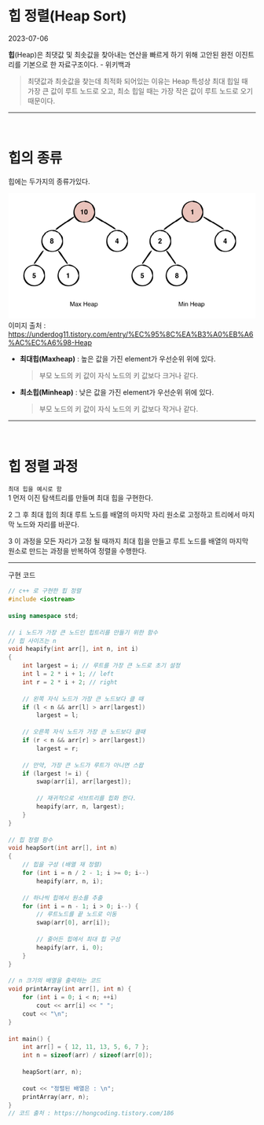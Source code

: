 # 힙 정렬(Heap Sort)

2023-07-06

**힙**(Heap)은 최댓값 및 최솟값을 찾아내는 연산을 빠르게 하기 위해 고안된 완전 이진트리를 기본으로 한 자료구조이다. - 위키백과

> 최댓값과 최솟값을 찾는데 최적화 되어있는 이유는 Heap 특성상 최대 힙일 때 가장 큰 값이 루트 노드로 오고, 최소 힙일 때는 가장 작은 값이 루트 노드로 오기 때문이다.

---

<br>

# 힙의 종류

힙에는 두가지의 종류가있다. <br>

![Max&Min](./img/Heap.png)
<br> 이미지 출처 : https://underdog11.tistory.com/entry/%EC%95%8C%EA%B3%A0%EB%A6%AC%EC%A6%98-Heap

- **최대힙(Maxheap)** : 높은 값을 가진 element가 우선순위 위에 있다.

  > 부모 노드의 키 값이 자식 노드의 키 값보다 크거나 같다.

- **최소힙(Minheap)** : 낮은 값을 가진 element가 우선순위 위에 있다.
  > 부모 노드의 키 값이 자식 노드의 키 값보다 작거나 같다.

---

<br>

# 힙 정렬 과정

`최대 힙을 예시로 함` <br>
1 먼저 이진 탐색트리를 만들며 최대 힙을 구현한다.

2 그 후 최대 힙의 최대 루트 노드를 배열의 마지막 자리 원소로 고정하고 트리에서 마지막 노드와 자리를 바꾼다.

3 이 과정을 모든 자리가 고정 될 때까지 최대 힙을 만들고 루트 노드를 배열의 마지막 원소로 만드는 과정을 반복하여 정렬을 수행한다.

---

구현 코드

```C++
// c++ 로 구현한 힙 정렬
#include <iostream>

using namespace std;

// i 노드가 가장 큰 노드인 힙트리를 만들기 위한 함수
// 힙 사이즈는 n
void heapify(int arr[], int n, int i)
{
    int largest = i; // 루트를 가장 큰 노드로 초기 설정
    int l = 2 * i + 1; // left
    int r = 2 * i + 2; // right

    // 왼쪽 자식 노드가 가장 큰 노드보다 클 때
    if (l < n && arr[l] > arr[largest])
        largest = l;

    // 오른쪽 자식 노드가 가장 큰 노드보다 클때
    if (r < n && arr[r] > arr[largest])
        largest = r;

    // 만약, 가장 큰 노드가 루트가 아니면 스왑
    if (largest != i) {
        swap(arr[i], arr[largest]);

        // 재귀적으로 서브트리를 힙화 한다.
        heapify(arr, n, largest);
    }
}

// 힙 정렬 함수
void heapSort(int arr[], int n)
{
    // 힙을 구성 (배열 재 정렬)
    for (int i = n / 2 - 1; i >= 0; i--)
        heapify(arr, n, i);

    // 하나씩 힙에서 원소를 추출
    for (int i = n - 1; i > 0; i--) {
        // 루트노드를 끝 노드로 이동
        swap(arr[0], arr[i]);

        // 줄어든 힙에서 최대 힙 구성
        heapify(arr, i, 0);
    }
}

// n 크기의 배열을 출력하는 코드
void printArray(int arr[], int n) {
    for (int i = 0; i < n; ++i)
        cout << arr[i] << " ";
    cout << "\n";
}

int main() {
    int arr[] = { 12, 11, 13, 5, 6, 7 };
    int n = sizeof(arr) / sizeof(arr[0]);

    heapSort(arr, n);

    cout << "정렬된 배열은 : \n";
    printArray(arr, n);
}
// 코드 출처 : https://hongcoding.tistory.com/186
```
